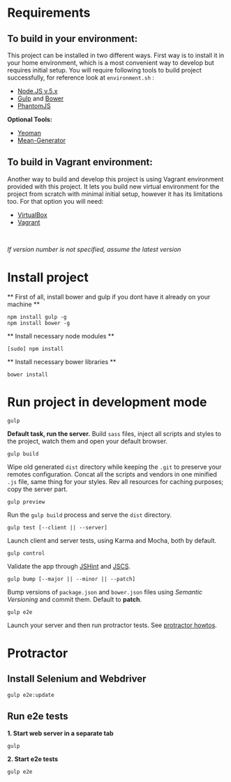 
# Requirements

## To build in your environment:

This project can be installed in two different ways. First way is to install it in your
home environment, which is a most convenient way to develop but requires initial setup.
You will require following tools to build project successfully, for reference look at ```environment.sh``` :

- [Node.JS v.5.x](https://nodejs.org/en/)
- [Gulp](http://gulpjs.com/) and [Bower](http://bower.io/)
- [PhantomJS](http://phantomjs.org/)

**Optional Tools:**

- [Yeoman](http://yeoman.io/)
- [Mean-Generator](https://github.com/camomiles/mean-generator)

## To build in Vagrant environment:

Another way to build and develop this project is using Vagrant environment provided with
this project. It lets you build new virtual environment for the project from scratch with
minimal initial setup, however it has its limitations too. For that option you will need:

- [VirtualBox](https://www.virtualbox.org/)
- [Vagrant](https://www.vagrantup.com/)

&nbsp; 

*If version number is not specified, assume the latest version*


# Install project

** First of all, install bower and gulp if you dont have it already on your machine **

    npm install gulp -g 
    npm install bower -g
    
** Install necessary node modules **

    [sudo] npm install

** Install necessary bower libraries **

    bower install

# Run project in development mode

    gulp

**Default task, run the server.** Build `sass` files, inject all scripts and styles to the project, watch them and open your default browser.

    gulp build

Wipe old generated `dist` directory while keeping the `.git` to preserve your remotes configuration. Concat all the scripts and vendors in one minified `.js` file, same thing for your styles. Rev all resources for caching purposes; copy the server part.

    gulp preview

Run the `gulp build` process and serve the `dist` directory.

    gulp test [--client || --server]

Launch client and server tests, using Karma and Mocha, both by default.

    gulp control

Validate the app through [JSHint](http://jshint.com/) and [JSCS](http://jscs.info/).

    gulp bump [--major || --minor || --patch]

Bump versions of `package.json` and `bower.json` files using *Semantic Versioning* and commit them. Default to **patch**.

    gulp e2e

Launch your server and then run protractor tests. See [protractor howtos](https://github.com/42Zavattas/generator-bangular#protractor).


# Protractor

## Install Selenium and Webdriver ##

    gulp e2e:update

## Run e2e tests ##

**1. Start web server in a separate tab**
	
	gulp

**2. Start e2e tests**

	gulp e2e
